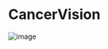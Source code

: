 # CancerVision
![image](https://github.com/amridhav/CancerVision/assets/131638275/c5874a42-217d-49e0-84ce-70619ce7094d)
